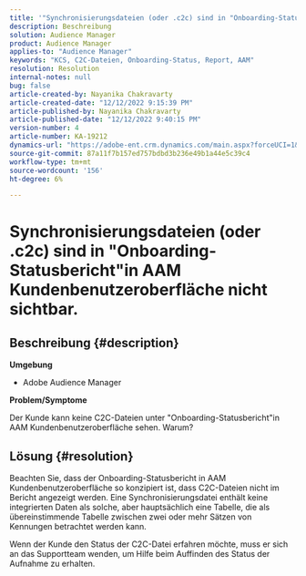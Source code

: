 ```yaml
---
title: '"Synchronisierungsdateien (oder .c2c) sind in "Onboarding-Statusbericht"in AAM Kundenbenutzeroberfläche nicht sichtbar."'
description: Beschreibung
solution: Audience Manager
product: Audience Manager
applies-to: "Audience Manager"
keywords: "KCS, C2C-Dateien, Onboarding-Status, Report, AAM"
resolution: Resolution
internal-notes: null
bug: false
article-created-by: Nayanika Chakravarty
article-created-date: "12/12/2022 9:15:39 PM"
article-published-by: Nayanika Chakravarty
article-published-date: "12/12/2022 9:40:15 PM"
version-number: 4
article-number: KA-19212
dynamics-url: "https://adobe-ent.crm.dynamics.com/main.aspx?forceUCI=1&pagetype=entityrecord&etn=knowledgearticle&id=b082b21e-627a-ed11-81ac-6045bd006b25"
source-git-commit: 87a11f7b157ed757bdbd3b236e49b1a44e5c39c4
workflow-type: tm+mt
source-wordcount: '156'
ht-degree: 6%

---
```


# Synchronisierungsdateien (oder .c2c) sind in &quot;Onboarding-Statusbericht&quot;in AAM Kundenbenutzeroberfläche nicht sichtbar.

## Beschreibung {#description}


<b>Umgebung</b>

- Adobe Audience Manager

<b>Problem/Symptome</b>

Der Kunde kann keine C2C-Dateien unter &quot;Onboarding-Statusbericht&quot;in AAM Kundenbenutzeroberfläche sehen. Warum?


## Lösung {#resolution}


Beachten Sie, dass der Onboarding-Statusbericht in AAM Kundenbenutzeroberfläche so konzipiert ist, dass C2C-Dateien nicht im Bericht angezeigt werden. Eine Synchronisierungsdatei enthält keine integrierten Daten als solche, aber hauptsächlich eine Tabelle, die als übereinstimmende Tabelle zwischen zwei oder mehr Sätzen von Kennungen betrachtet werden kann.

Wenn der Kunde den Status der C2C-Datei erfahren möchte, muss er sich an das Supportteam wenden, um Hilfe beim Auffinden des Status der Aufnahme zu erhalten.
